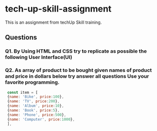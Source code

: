 # tech-up-skill-assignment
This is an assignment from techUp Skill training.
## Questions
### Q1. By Using HTML and CSS try to replicate as possible the following User Interface(UI)




### Q2. As array of product to be bought given names of product and price in dollars below try answer all questions Use your favorite programming.

```js 
 const item = [ 
 {name: 'Bike', price:100},
 {name: 'TV', price:200},
 {name: 'Album', price:10},
 {name: 'Book', price:5},
 {name: 'Phone', price:500},
 {name: 'Computer', price:1000},
 ], 
```



